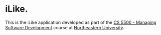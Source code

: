 # iLike.

This is the iLike application developed as part of the [CS 5500 - Managing Software Development](http://www.ccs.neu.edu/course/cs5500f15/) course at [Northeastern University](www.northeastern.edu).

